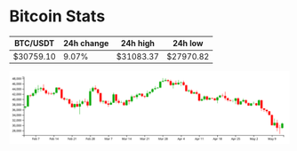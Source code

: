 # Bitcoin Stats

BTC/USDT|24h change|24h high|24h low|
|---|---|---|---|
|$30759.10|9.07%|$31083.37|$27970.82|

<img src="./chart.svg">
